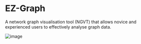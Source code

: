 # EZ-Graph

A network graph visualisation tool (NGVT) that allows novice and experienced users to effectively analyse graph data.

![image](https://github.com/user-attachments/assets/a7844dce-638a-4434-b7b3-fe42d737d603)
